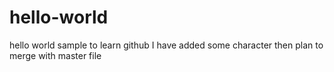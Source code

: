 # hello-world
hello world sample to learn github
I have added some character then plan to merge with master file
